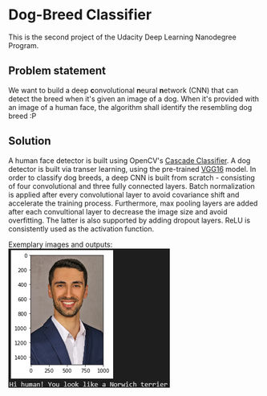 # Dog-Breed Classifier
This is the second project of the Udacity Deep Learning Nanodegree Program.  

## Problem statement
We want to build a deep **c**onvolutional **n**eural **n**etwork (CNN) that can detect the breed when it's given an image of a dog. When it's provided with an image of a human face, the algorithm shall identify the resembling dog breed :P

## Solution
A human face detector is built using OpenCV's [Cascade Classifier](https://docs.opencv.org/master/db/d28/tutorial_cascade_classifier.html). A dog detector is built via transer learning, using the pre-trained [VGG16](https://neurohive.io/en/popular-networks/vgg16/) model. In order to classify dog breeds, a deep CNN is built from scratch - consisting of four convolutional and three fully connected layers. Batch normalization is applied after every convolutional layer to avoid covariance shift and accelerate the training process. Furthermore, max pooling layers are added after each convultional layer to decrease the image size and avoid overfitting. The latter is also supported by adding dropout layers. ReLU is consistently used as the activation function.

Exemplary images and outputs:
![Example Image 1](/example1.png)

